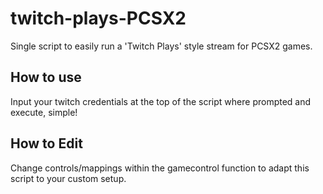 # twitch-plays-PCSX2
Single script to easily run a 'Twitch Plays' style stream for PCSX2 games.

## How to use
Input your twitch credentials at the top of the script where prompted and execute, simple!

## How to Edit
Change controls/mappings within the gamecontrol function to adapt this script to your custom setup.
